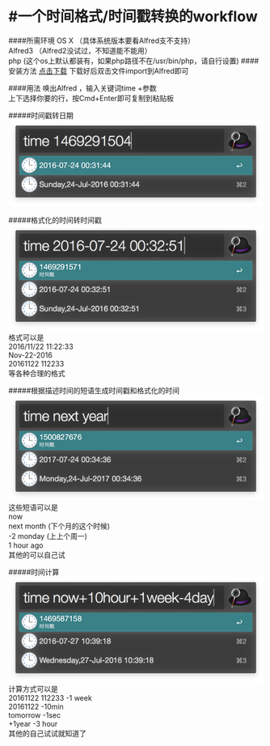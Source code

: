 #一个时间格式/时间戳转换的workflow
========
####所需环境
OS X （具体系统版本要看Alfred支不支持）   
Alfred3 （Alfred2没试过，不知道能不能用）  
php (这个os上默认都装有，如果php路径不在/usr/bin/php，请自行设置)
####安装方法
[点击下载](https://raw.githubusercontent.com/blueskylsl/timeTool.alfredworkflow/master/timeTool.alfredworkflow) 下载好后双击文件import到Alfred即可  

####用法
唤出Alfred ，输入关键词time +参数   
上下选择你要的行，按Cmd+Enter即可复制到粘贴板

#####时间戳转日期   
![timestamp](https://raw.githubusercontent.com/blueskylsl/timeTool.alfredworkflow/master/Screenshots/timestamp.png)    

#####格式化的时间转时间戳   
![formatedTime](https://raw.githubusercontent.com/blueskylsl/timeTool.alfredworkflow/master/Screenshots/formatedTime.png)   
格式可以是   
2016/11/22 11:22:33    
Nov-22-2016   
20161122 112233   
等各种合理的格式    

#####根据描述时间的短语生成时间戳和格式化的时间   
![stringdate](https://raw.githubusercontent.com/blueskylsl/timeTool.alfredworkflow/master/Screenshots/stringdate.png)   
这些短语可以是   
now   
next month (下个月的这个时候)   
-2 monday (上上个周一)   
1 hour ago   
其他的可以自己试  


#####时间计算    
![timeCalc](https://raw.githubusercontent.com/blueskylsl/timeTool.alfredworkflow/master/Screenshots/timeCalc.png)    
计算方式可以是   
20161122 112233 -1 week  
20161122 -10min   
tomorrow -1sec    
+1year -3 hour   
其他的自己试试就知道了

